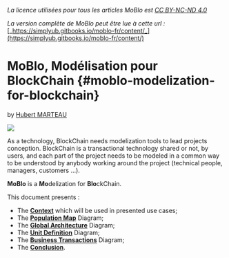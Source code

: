 _La licence utilisées pour tous les articles MoBlo est_ [_CC BY-NC-ND 4.0_](https://creativecommons.org/licenses/by-nc-nd/4.0/)

_La version complète de MoBlo peut être lue à cette url :_[ ](https://simplyub.gitbooks.io/moblo/content/)[_https://simplyub.gitbooks.io/moblo-fr/content/_](https://simplyub.gitbooks.io/moblo-fr/content/)

# MoBlo, Modélisation pour BlockChain {#moblo-modelization-for-blockchain}

by [Hubert MARTEAU](https://github.com/SimplyUb)

[![](https://simplyub.gitbooks.io/moblo/content/Img/WorldLine-Logo-petit.jpg)](http://worldline.com/)

As a technology, BlockChain needs modelization tools to lead projects conception. BlockChain is a transactional technology shared or not, by users, and each part of the project needs to be modeled in a common way to be understood by anybody working around the project \(technical people, managers, customers …\).

**MoBlo** is a **Mo**delization for **Blo**ckChain.

This document presents :

* The [**Context**](https://simplyub.gitbooks.io/moblo/content/context.html) which will be used in presented use cases;
* The [**Population Map**](https://simplyub.gitbooks.io/moblo/content/pm.html) Diagram;
* The [**Global Architecture**](https://simplyub.gitbooks.io/moblo/content/ga.html) Diagram;
* The [**Unit Definition**](https://simplyub.gitbooks.io/moblo/content/ud.html) Diagram;
* The [**Business Transactions**](https://simplyub.gitbooks.io/moblo/content/bt.html) Diagram;
* The [**Conclusion**](https://simplyub.gitbooks.io/moblo/content/conclusion.html).



